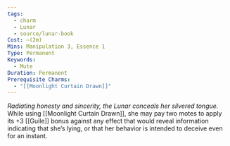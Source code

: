 ```yaml
---
tags:
  - charm
  - Lunar
  - source/lunar-book
Cost: —(2m)
Mins: Manipulation 3, Essence 1
Type: Permanent
Keywords:
  - Mute
Duration: Permanent
Prerequisite Charms:
  - "[[Moonlight Curtain Drawn]]"
---
```

*Radiating honesty and sincerity, the Lunar conceals her silvered tongue.*
While using [[Moonlight Curtain Drawn]], she may pay two motes to apply its +3 [[Guile]] bonus against any effect that would reveal information indicating that she’s lying, or that her behavior is intended to deceive even for an instant.